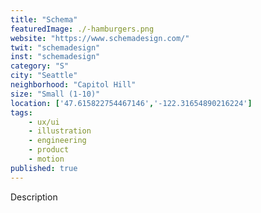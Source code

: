 ```yaml
---
title: "Schema"
featuredImage: ./-hamburgers.png
website: "https://www.schemadesign.com/"
twit: "schemadesign"
inst: "schemadesign"
category: "S"
city: "Seattle"
neighborhood: "Capitol Hill"
size: "Small (1-10)"
location: ['47.615822754467146','-122.31654890216224']
tags:
    - ux/ui
    - illustration
    - engineering
    - product
    - motion
published: true
---
```


Description
